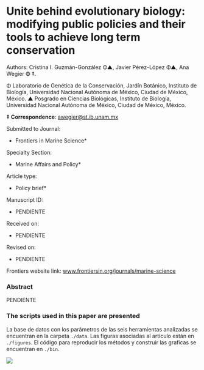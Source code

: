 # Unite behind evolutionary biology: modifying public policies and their tools to achieve long term conservation

Authors: Cristina I. Guzmán-González Φ▲, Javier Pérez-López Φ▲, Ana Wegier Φ ‡.

Φ Laboratorio de Genética de la Conservación, Jardín Botánico, Instituto de Biología, Universidad Nacional Autónoma de México, Ciudad de México, México.
▲ Posgrado en Ciencias Biológicas, Instituto de Biología, Universidad Nacional Autónoma de México, Ciudad de México, México.

**‡** **Correspondence**: awegier@st.ib.unam.mx

Submitted to Journal:
* Frontiers in Marine Science*

Specialty Section:
* Marine Affairs and Policy*

Article type:
* Policy brief*

Manuscript ID:
* PENDIENTE

Received on:
* PENDIENTE

Revised on:
* PENDIENTE

Frontiers website link:
www.frontiersin.org/journals/marine-science


### Abstract

PENDIENTE


### The scripts used in this paper are presented

La base de datos con los parámetros de las seis herramientas analizadas se encuentran en la carpeta  `./data`.  Las figuras asociadas al artículo están en `./figures`. 
El código para reproducir los métodos y construir las graficas se encuentran en `./bin`. 



![](https://scontent.fmex15-1.fna.fbcdn.net/v/t1.0-9/58647157_2366712990265853_5613871617101791232_n.png?_nc_cat=107&_nc_sid=09cbfe&_nc_ohc=AS_k0NnjJNEAX98HIA7&_nc_ht=scontent.fmex15-1.fna&oh=2e0d08153d598867d8bde6c26154e5c8&oe=5E99E527)



